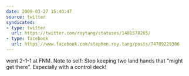 ```yaml
---
date: 2009-03-27 15:40:47
source: twitter
syndicated:
- type: twitter
  url: https://twitter.com/roytang/statuses/1401578265/
- type: facebook
  url: https://www.facebook.com/stephen.roy.tang/posts/74709229306
---
```


went 2-1-1 at FNM. Note to self: Stop keeping two land hands that "might get there". Especially with a control deck!